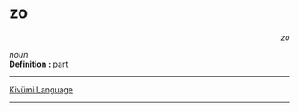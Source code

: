 
# zo

<div align="right"><i>zo</i></div>

*noun*  
**Definition :** part  

---

[Kivümi Language](../README.md)

---
